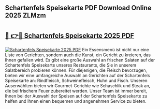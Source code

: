 ## Schartenfels Speisekarte PDF Download Online 2025 ZLMzm

# <h2><a href="http://gca9goq.nevu.top/?p=Schartenfels+Speisekarte">🔗 👉🔴 Schartenfels Speisekarte 2025 PDF</a></h2>

[![Schartenfels Speisekarte 2025 PDF](https://i.imgur.com/dBaPXMq.png)](http://gca9goq.nevu.top/?p=Schartenfels+Speisekarte)
Ein Essensmenü ist nicht nur eine Liste von Gerichten, sondern auch die Kunst, ein Gericht zu kreieren, das Ihnen gefallen wird. Es gibt eine große Auswahl an frischen Salaten auf der Schartenfels Speisekarte unseres Restaurants, die Sie in unserem Salatbereich probieren können. Für diejenigen, die Fleisch bevorzugen, bieten wir eine umfangreiche Auswahl an Gerichten auf der Schartenfels Speisekarte an: Rindfleisch, Schweinefleisch, Huhn und Fisch. Unseren Auserwählten bieten wir Gourmet-Gerichte wie Schaschlik und Steak an, die bei frischem Feuer zubereitet werden. Unser Team ist immer bereit, Ihnen bei der Auswahl der Speisen auf der Schartenfels Speisekarte zu helfen und Ihnen einen bequemen und angenehmen Service zu bieten.
